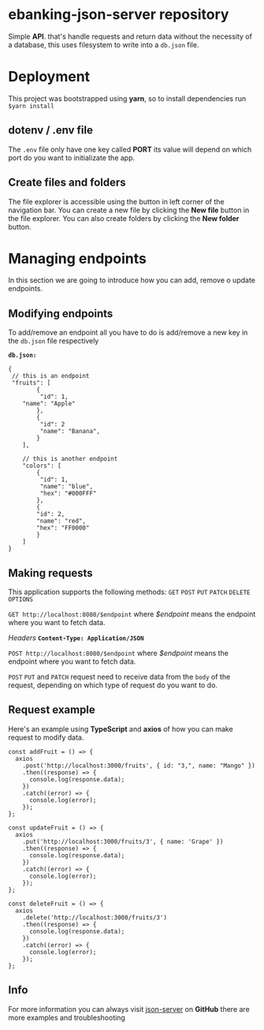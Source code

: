 # ebanking-json-server repository 

Simple **API**. that's handle requests and return data without the necessity of a database, this uses filesystem to write into a `db.json` file.


# Deployment

This project was bootstrapped using **yarn**, so to install dependencies run `$yarn install`
## dotenv / .env file
The `.env` file only have one key called **PORT** its value will depend on which port do you want to initializate the app.

## Create files and folders

The file explorer is accessible using the button in left corner of the navigation bar. You can create a new file by clicking the **New file** button in the file explorer. You can also create folders by clicking the **New folder** button.

# Managing endpoints

In this section we are going to introduce how you can add, remove o update endpoints.

## Modifying endpoints
To add/remove an endpoint all you have to do is add/remove a new key in the `db.json` file respectively

**`db.json:`**
```
{
 // this is an endpoint
 "fruits": [
	    {
	     "id": 1,
	"name": "Apple"
		},
		{
		 "id": 2
		 "name": "Banana",
		}
	],
	
	// this is another endpoint
	"colors": [
		{
		 "id": 1,
		 "name": "blue",
		 "hex": "#000FFF"
		},
		{
		"id": 2,
		"name": "red",
		"hex": "FF0000"
		}
	]
}
```

## Making requests

This application supports the following methods: `GET` `POST` `PUT` `PATCH` `DELETE` `OPTIONS`

`GET http://localhost:8080/$endpoint` where *$endpoint* means the endpoint where you want to fetch data.

*Headers* 
**`Content-Type: Application/JSON`**

`POST http://localhost:8080/$endpoint` where *$endpoint* means the endpoint where you want to fetch data.

`POST` `PUT` and `PATCH` request need to receive data from the `body` of the request, depending on which type of request do you want to do.



## Request example

Here's an example using **TypeScript** and **axios** of how you can make request to modify data.


```
const addFruit = () => {
  axios
    .post('http://localhost:3000/fruits', { id: "3,", name: "Mango" })
    .then((response) => {
      console.log(response.data);
    })
    .catch((error) => {
      console.log(error);
    });
};

const updateFruit = () => {
  axios
    .put('http://localhost:3000/fruits/3', { name: 'Grape' })
    .then((response) => {
      console.log(response.data);
    })
    .catch((error) => {
      console.log(error);
    });
};

const deleteFruit = () => {
  axios
    .delete('http://localhost:3000/fruits/3')
    .then((response) => {
      console.log(response.data);
    })
    .catch((error) => {
      console.log(error);
    });
};
```
## Info
  
For more information you can always visit  [json-server](https://github.com/typicode/json-server) on **GitHub** there are more examples and troubleshooting

